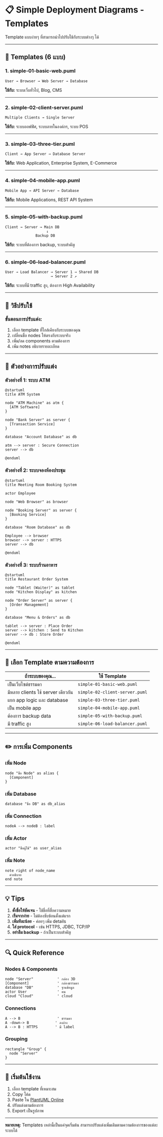 # 📋 Simple Deployment Diagrams - Templates

Template แบบง่ายๆ ที่สามารถนำไปปรับใช้กับระบบต่างๆ ได้

---

## 📂 Templates (6 แบบ)

### 1. **simple-01-basic-web.puml**
```
User → Browser → Web Server → Database
```
**ใช้กับ:** ระบบเว็บทั่วไป, Blog, CMS

---

### 2. **simple-02-client-server.puml**
```
Multiple Clients → Single Server
```
**ใช้กับ:** ระบบออฟฟิศ, ระบบภายในองค์กร, ระบบ POS

---

### 3. **simple-03-three-tier.puml**
```
Client → App Server → Database Server
```
**ใช้กับ:** Web Application, Enterprise System, E-Commerce

---

### 4. **simple-04-mobile-app.puml**
```
Mobile App → API Server → Database
```
**ใช้กับ:** Mobile Applications, REST API System

---

### 5. **simple-05-with-backup.puml**
```
Client → Server → Main DB
                   ↓
              Backup DB
```
**ใช้กับ:** ระบบที่ต้องการ backup, ระบบสำคัญ

---

### 6. **simple-06-load-balancer.puml**
```
User → Load Balancer → Server 1 → Shared DB
                     → Server 2 ↗
```
**ใช้กับ:** ระบบที่มี traffic สูง, ต้องการ High Availability

---

## 🔧 วิธีปรับใช้

### ขั้นตอนการปรับแต่ง:
1. เลือก template ที่ใกล้เคียงกับระบบของคุณ
2. เปลี่ยนชื่อ nodes ให้ตรงกับระบบจริง
3. เพิ่ม/ลด components ตามต้องการ
4. เพิ่ม notes อธิบายรายละเอียด

---

## 📝 ตัวอย่างการปรับแต่ง

### ตัวอย่างที่ 1: ระบบ ATM
```plantuml
@startuml
title ATM System

node "ATM Machine" as atm {
  [ATM Software]
}

node "Bank Server" as server {
  [Transaction Service]
}

database "Account Database" as db

atm --> server : Secure Connection
server --> db

@enduml
```

### ตัวอย่างที่ 2: ระบบจองห้องประชุม
```plantuml
@startuml
title Meeting Room Booking System

actor Employee

node "Web Browser" as browser

node "Booking Server" as server {
  [Booking Service]
}

database "Room Database" as db

Employee --> browser
browser --> server : HTTPS
server --> db

@enduml
```

### ตัวอย่างที่ 3: ระบบร้านอาหาร
```plantuml
@startuml
title Restaurant Order System

node "Tablet (Waiter)" as tablet
node "Kitchen Display" as kitchen

node "Order Server" as server {
  [Order Management]
}

database "Menu & Orders" as db

tablet --> server : Place Order
server --> kitchen : Send to Kitchen
server --> db : Store Order

@enduml
```

---

## 🎯 เลือก Template ตามความต้องการ

| ถ้าระบบของคุณ... | ใช้ Template |
|-------------------|--------------|
| เป็นเว็บไซต์ธรรมดา | `simple-01-basic-web.puml` |
| มีหลาย clients ใช้ server เดียวกัน | `simple-02-client-server.puml` |
| แยก app logic และ database | `simple-03-three-tier.puml` |
| เป็น mobile app | `simple-04-mobile-app.puml` |
| ต้องการ backup data | `simple-05-with-backup.puml` |
| มี traffic สูง | `simple-06-load-balancer.puml` |

---

## ✏️ การเพิ่ม Components

### เพิ่ม Node
```plantuml
node "ชื่อ Node" as alias {
  [Component]
}
```

### เพิ่ม Database
```plantuml
database "ชื่อ DB" as db_alias
```

### เพิ่ม Connection
```plantuml
nodeA --> nodeB : label
```

### เพิ่ม Actor
```plantuml
actor "ชื่อผู้ใช้" as user_alias
```

### เพิ่ม Note
```plantuml
note right of node_name
  คำอธิบาย
end note
```

---

## 💡 Tips

1. **ตั้งชื่อให้ชัดเจน** - ใช้ชื่อที่สื่อความหมาย
2. **เริ่มจากง่าย** - ไม่ต้องซับซ้อนตั้งแต่แรก
3. **เพิ่มทีละน้อย** - ค่อยๆ เพิ่ม details
4. **ใส่ protocol** - เช่น HTTPS, JDBC, TCP/IP
5. **อย่าลืม backup** - ถ้าเป็นระบบสำคัญ

---

## 🔍 Quick Reference

### Nodes & Components
```plantuml
node "Server"           ' กล่อง 3D
[Component]             ' กล่องธรรมดา
database "DB"           ' ฐานข้อมูล
actor User              ' คน
cloud "Cloud"           ' cloud
```

### Connections
```plantuml
A --> B                 ' ธรรมดา
A -down-> B            ' ลงล่าง
A --> B : HTTPS        ' มี label
```

### Grouping
```plantuml
rectangle "Group" {
  node "Server"
}
```

---

## 🚀 เริ่มต้นใช้งาน

1. เลือก template ที่เหมาะสม
2. Copy โค้ด
3. Paste ใน [PlantUML Online](http://www.plantuml.com/plantuml/uml/)
4. ปรับแต่งตามต้องการ
5. Export เป็นรูปภาพ

---

**หมายเหตุ:** Templates เหล่านี้เป็นแค่จุดเริ่มต้น สามารถปรับแต่งเพิ่มเติมตามความต้องการของแต่ละระบบได้
